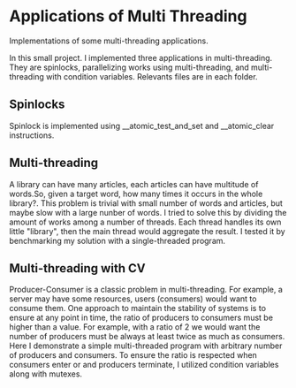 # Applications of Multi Threading
Implementations of some multi-threading applications.

In this small project. I implemented three applications in multi-threading. They are spinlocks, parallelizing works using multi-threading, and multi-threading with condition variables. Relevants files are in each folder.
## Spinlocks
Spinlock is implemented using __atomic_test_and_set and __atomic_clear instructions.

## Multi-threading
A library can have many articles, each articles can have multitude of words.So, given a target word, how many times it occurs in the whole library?. This problem
is trivial with small number of words and articles, but maybe slow with a large nunber of words. I tried to solve this by dividing the amount of works among a number of threads. Each thread handles its own little "library", then the main thread would aggregate the result. I tested it by benchmarking my solution with a single-threaded program.

## Multi-threading with CV
Producer-Consumer is a classic problem in multi-threading. For example, a server may have some resources, users (consumers) would want to consume them. One approach
to maintain the stability of systems is to ensure at any point in time, the ratio of producers to consumers must be higher than a value. For example, with a ratio of 2 we would want the number of producers must be always at least twice as much as consumers. Here I demonstrate a simple multi-threaded program with arbitrary 
number of producers and consumers. To ensure the ratio is respected when consumers enter or and producers terminate, I utilized condition variables along with mutexes.


